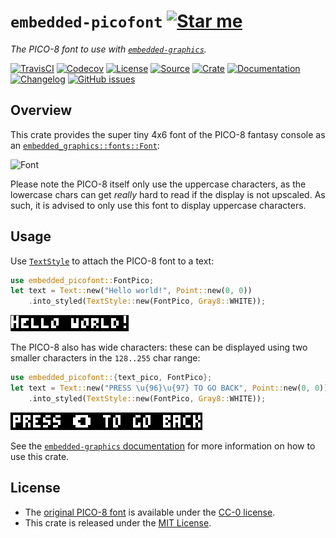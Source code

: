 # `embedded-picofont` [![Star me](https://img.shields.io/github/stars/althonos/embedded-picofont.svg?style=social&label=Star&maxAge=3600)](https://github.com/althonos/embedded-picofont/stargazers)

*The PICO-8 font to use with [`embedded-graphics`](https://docs.rs/embedded-graphics).*

[![TravisCI](https://img.shields.io/travis/althonos/embedded-picofont/master.svg?maxAge=600&style=flat-square)](https://travis-ci.org/althonos/embedded-picofont/branches)
[![Codecov](https://img.shields.io/codecov/c/gh/althonos/embedded-picofont/master.svg?style=flat-square&maxAge=600)](https://codecov.io/gh/althonos/embedded-picofont)
[![License](https://img.shields.io/badge/license-MIT-blue.svg?style=flat-square&maxAge=2678400)](https://choosealicense.com/licenses/mit/)
[![Source](https://img.shields.io/badge/source-GitHub-303030.svg?maxAge=2678400&style=flat-square)](https://github.com/althonos/embedded-picofont)
[![Crate](https://img.shields.io/crates/v/embedded-picofont.svg?maxAge=600&style=flat-square)](https://crates.io/crates/embedded-picofont)
[![Documentation](https://img.shields.io/badge/docs.rs-latest-4d76ae.svg?maxAge=2678400&style=flat-square)](https://docs.rs/embedded-picofont)
[![Changelog](https://img.shields.io/badge/keep%20a-changelog-8A0707.svg?maxAge=2678400&style=flat-square)](https://github.com/althonos/embedded-picofont/blob/master/CHANGELOG.md)
[![GitHub issues](https://img.shields.io/github/issues/althonos/embedded-picofont.svg?style=flat-square)](https://github.com/althonos/embedded-picofont/issues)

## Overview

This crate provides the super tiny 4x6 font of the PICO-8 fantasy console as
an [`embedded_graphics::fonts::Font`](https://docs.rs/embedded-graphics/0.5.1/embedded_graphics/fonts/trait.Font.html):

![Font](https://www.lexaloffle.com/gfx/pico8_font.png)

Please note the PICO-8 itself only use the uppercase characters, as the lowercase
chars can get *really* hard to read if the display is not upscaled. As such, it
is advised to only use this font to display uppercase characters.

## Usage

Use [`TextStyle`](https://docs.rs/embedded-graphics/0.6.1/embedded_graphics/style/struct.TextStyle.html)
to attach the PICO-8 font to a text:
```rust
use embedded_picofont::FontPico;
let text = Text::new("Hello world!", Point::new(0, 0))
    .into_styled(TextStyle::new(FontPico, Gray8::WHITE));
```
![Hello world](https://github.com/althonos/embedded-picofont/raw/master/static/helloworld.png)

The PICO-8 also has wide characters: these can be displayed using two smaller
characters in the `128..255` char range:
```rust
use embedded_picofont::{text_pico, FontPico};
let text = Text::new("PRESS \u{96}\u{97} TO GO BACK", Point::new(0, 0))
    .into_styled(TextStyle::new(FontPico, Gray8::WHITE));
```
![Press left to go back](https://github.com/althonos/embedded-picofont/raw/master/static/goback.png)

See the [`embedded-graphics` documentation](https://docs.rs/embedded-graphics/)
for more information on how to use this crate.

## License

* The [original PICO-8 font](https://www.lexaloffle.com/pico-8.php?page=faq)
  is available under the [CC-0 license](https://creativecommons.org/share-your-work/public-domain/cc0/).
* This crate is released under the [MIT License](https://opensource.org/licenses/mit-license.php).
